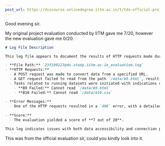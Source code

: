 ```yaml
---
post_url: https://discourse.onlinedegree.iitm.ac.in/t/tds-official-project1-discrepencies/171141/335
---
```

Good evening sir.

My original project evaluation conducted by IITM gave me 7/20, however the new evaluation gave me 0/20.

```markdown
# Log File Description

This log file appears to document the results of HTTP requests made during a data evaluation process. The following key points can be observed:

- **File Path:** `23f100223@ds.study.iitm.ac.in_evaluation.log`
- **HTTP Requests:**
  - A POST request was made to convert data from a specified URL. 
  - A GET request failed to read from the path `/data/b9.html`, resulting in a message that indicates the file could not be accessed.
  - Tasks related to running datasets were initiated with indications of failure in reading specific files:
    - **B9 Failed:** Cannot read `/data/b9.html`
    - **B10 Failed:** Cannot read `/data/b10.csv`
    
- **Error Messages:**
  - One of the HTTP requests resulted in a `400` error, with a detailed description regarding the inability to establish a connection.
  
- **Score:** 
  - The evaluation yielded a score of **7 out of 20**.

This log indicates issues with both data accessibility and connection problems during the evaluation process.
```

This was from the official evaluation sir, could you kindly look into it.